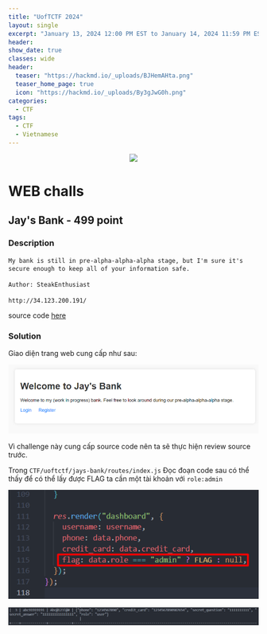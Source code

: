 ```yaml
---
title: "UofTCTF 2024"
layout: single
excerpt: "January 13, 2024 12:00 PM EST to January 14, 2024 11:59 PM EST 💻 "
header:
show_date: true
classes: wide
header:
  teaser: "https://hackmd.io/_uploads/BJHemAHta.png"
  teaser_home_page: true
  icon: "https://hackmd.io/_uploads/By3gJwG0h.png"
categories:
  - CTF
tags:
  - CTF
  - Vietnamese
---
```


<p align="center">
<img src="https://hackmd.io/_uploads/BJHemAHta.png">
</p>


# WEB challs
## Jay's Bank - 499 point

### Description
```
My bank is still in pre-alpha-alpha-alpha stage, but I'm sure it's secure enough to keep all of your information safe.

Author: SteakEnthusiast

http://34.123.200.191/

```

source code [here](https://github.com/TaiPhung217/CTF_writeup/blob/main/2024/uofTCTF2024/jays-bank.zip)

### Solution

Giao diện trang web cung cấp như sau: 

![Alt text](./images/UofTCTF_2024/image.png)

Vì challenge này cung cấp source code nên ta sẽ thực hiện review source trước.

Trong `CTF/uoftctf/jays-bank/routes/index.js`
Đọc đoạn code sau có thể thấy để có thể lấy được FLAG ta cần một tài khoản với `role:admin` 

![Alt text](./images/UofTCTF_2024/image-1.png)



![Alt text](./images/UofTCTF_2024/image-2.png)